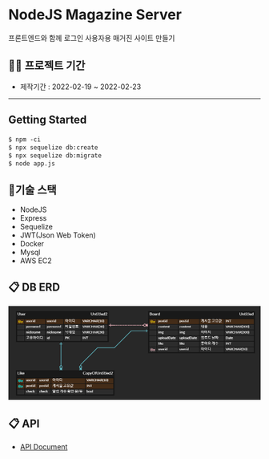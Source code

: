 # NodeJS Magazine Server
프론트엔드와 함께 로그인 사용자용 매거진 사이트 만들기

## 👨‍💻 프로젝트 기간 
- 제작기간 : 2022-02-19 ~ 2022-02-23

___
## Getting Started

```
$ npm -ci
$ npx sequelize db:create
$ npx sequelize db:migrate
$ node app.js
```

## 🔨기술 스택
- NodeJS
- Express
- Sequelize
- JWT(Json Web Token)
- Docker
- Mysql
- AWS EC2

## 📋 DB ERD
![API Document](./reference/images/mysqlERD.PNG)



## 📋 API 
- [API Document](./reference/API%20Docs.md)
